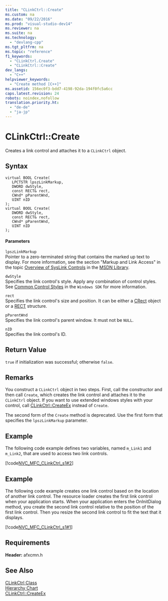 ```yaml
---
title: "CLinkCtrl::Create"
ms.custom: na
ms.date: "09/22/2016"
ms.prod: "visual-studio-dev14"
ms.reviewer: na
ms.suite: na
ms.technology: 
  - "devlang-cpp"
ms.tgt_pltfrm: na
ms.topic: "reference"
f1_keywords: 
  - "CLinkCtrl.Create"
  - "CLinkCtrl::Create"
dev_langs: 
  - "C++"
helpviewer_keywords: 
  - "Create method [C++]"
ms.assetid: 156ec0f3-bdd7-4198-92da-194f0fc5a6cc
caps.latest.revision: 24
robots: noindex,nofollow
translation.priority.ht: 
  - "de-de"
  - "ja-jp"
---
```

# CLinkCtrl::Create
Creates a link control and attaches it to a `CLinkCtrl` object.  
  
## Syntax  
  
```  
virtual BOOL Create(  
   LPCTSTR lpszLinkMarkup,   
   DWORD dwStyle,   
   const RECT& rect,   
   CWnd* pParentWnd,   
   UINT nID  
);  
virtual BOOL Create(  
   DWORD dwStyle,  
   const RECT& rect,  
   CWnd* pParentWnd,  
   UINT nID   
);  
```  
  
#### Parameters  
 `lpszLinkMarkup`  
 Pointer to a zero-terminated string that contains the marked up text to display. For more information, see the section "Markup and Link Access" in the topic [Overview of SysLink Controls](http://msdn.microsoft.com/library/windows/desktop/bb760706) in the [MSDN Library](http://go.microsoft.com/fwlink/?linkid=556).  
  
 `dwStyle`  
 Specifies the link control's style. Apply any combination of control styles. See [Common Control Styles](http://msdn.microsoft.com/library/windows/desktop/bb775498) in the `Windows SDK` for more information.  
  
 `rect`  
 Specifies the link control's size and position. It can be either a [CRect](../vs140/crect-class.md) object or a [RECT](../vs140/rect-structure.md) structure.  
  
 `pParentWnd`  
 Specifies the link control's parent window. It must not be `NULL`.  
  
 `nID`  
 Specifies the link control's ID.  
  
## Return Value  
 `true` if initialization was successful; otherwise `false`.  
  
## Remarks  
 You construct a `CLinkCtrl` object in two steps. First, call the constructor and then call `Create`, which creates the link control and attaches it to the `CLinkCtrl` object. If you want to use extended windows styles with your control, call [CLinkCtrl::CreateEx](../vs140/clinkctrl--createex.md) instead of `Create`.  
  
 The second form of the `Create` method is deprecated. Use the first form that specifies the `lpszLinkMarkup` parameter.  
  
## Example  
 The following code example defines two variables, named `m_Link1` and `m_Link2`, that are used to access two link controls.  
  
 [!code[NVC_MFC_CLinkCtrl_s1#2](../vs140/codesnippet/CPP/clinkctrl--create_1.h)]  
  
## Example  
 The following code example creates one link control based on the location of another link control. The resource loader creates the first link control when your application starts. When your application enters the OnInitDialog method, you create the second link control relative to the position of the first link control. Then you resize the second link control to fit the text that it displays.  
  
 [!code[NVC_MFC_CLinkCtrl_s1#1](../vs140/codesnippet/CPP/clinkctrl--create_2.cpp)]  
  
## Requirements  
 **Header:** afxcmn.h  
  
## See Also  
 [CLinkCtrl Class](../vs140/clinkctrl-class.md)   
 [Hierarchy Chart](../vs140/hierarchy-chart.md)   
 [CLinkCtrl::CreateEx](../vs140/clinkctrl--createex.md)